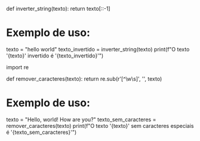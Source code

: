 def inverter_string(texto):
    return texto[::-1]

# Exemplo de uso:
texto = "hello world"
texto_invertido = inverter_string(texto)
print(f"O texto '{texto}' invertido é '{texto_invertido}'")


import re

def remover_caracteres(texto):
    return re.sub(r'[^\w\s]', '', texto)

# Exemplo de uso:
texto = "Hello, world! How are you?"
texto_sem_caracteres = remover_caracteres(texto)
print(f"O texto '{texto}' sem caracteres especiais é '{texto_sem_caracteres}'")
